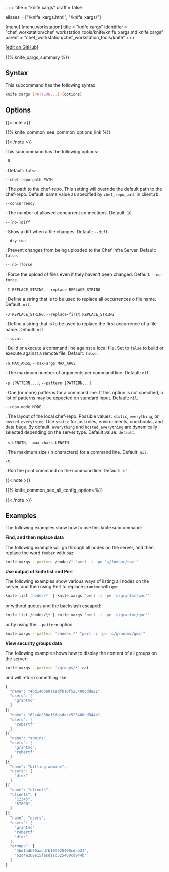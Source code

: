 +++
title = "knife xargs"
draft = false

aliases = ["/knife_xargs.html", "/knife_xargs/"]

[menu]
  [menu.workstation]
    title = "knife xargs"
    identifier = "chef_workstation/chef_workstation_tools/knife/knife_xargs.md knife xargs"
    parent = "chef_workstation/chef_workstation_tools/knife"
+++

[\[edit on GitHub\]](https://github.com/chef/chef-workstation/blob/master/docs-chef-io/content/workstation/knife_xargs.md)

{{% knife_xargs_summary %}}

## Syntax

This subcommand has the following syntax:

``` bash
knife xargs [PATTERN...] (options)
```

## Options

{{< note >}}

{{% knife_common_see_common_options_link %}}

{{< /note >}}

This subcommand has the following options:

`-0`

: Default: `false`.

`--chef-repo-path PATH`

: The path to the chef-repo. This setting will override the default path to the chef-repo. Default: same value as specified by `chef_repo_path` in client.rb.

`--concurrency`

: The number of allowed concurrent connections. Default: `10`.

`--[no-]diff`

: Show a diff when a file changes. Default: `--diff`.

`--dry-run`

: Prevent changes from being uploaded to the Chef Infra Server. Default: `false`.

`--[no-]force`

: Force the upload of files even if they haven't been changed. Default: `--no-force`.

`-I REPLACE_STRING`, `--replace REPLACE_STRING`

: Define a string that is to be used to replace all occurrences o file name. Default: `nil`.

`-J REPLACE_STRING`, `--replace-first REPLACE_STRING`

: Define a string that is to be used to replace the first occurrence of a file name. Default: `nil`.

`--local`

: Build or execute a command line against a local file. Set to `false` to build or execute against a remote file. Default: `false`.

`-n MAX_ARGS`, `--max-args MAX_ARGS`

: The maximum number of arguments per command line. Default: `nil`.

`-p [PATTERN...]`, `--pattern [PATTERN...]`

: One (or more) patterns for a command line. If this option is not specified, a list of patterns may be expected on standard input. Default: `nil`.

`--repo-mode MODE`

: The layout of the local chef-repo. Possible values: `static`, `everything`, or `hosted_everything`. Use `static` for just roles, environments, cookbooks, and data bags. By default, `everything` and `hosted_everything` are dynamically selected depending on the server type. Default value: `default`.

`-s LENGTH`, `--max-chars LENGTH`

: The maximum size (in characters) for a command line. Default: `nil`.

`-t`

: Run the print command on the command line. Default: `nil`.

{{< note >}}

{{% knife_common_see_all_config_options %}}

{{< /note >}}

## Examples

The following examples show how to use this knife subcommand:

**Find, and then replace data**

The following example will go through all nodes on the server, and then
replace the word `foobar` with `baz`:

``` bash
knife xargs --pattern /nodes/* "perl -i -pe 's/foobar/baz'"
```

**Use output of knife list and Perl**

The following examples show various ways of listing all nodes on the
server, and then using Perl to replace `grantmc` with `gmc`:

``` bash
knife list 'nodes/*' | knife xargs "perl -i -pe 's/grantmc/gmc'"
```

or without quotes and the backslash escaped:

``` bash
knife list /nodes/\* | knife xargs "perl -i -pe 's/grantmc/gmc'"
```

or by using the `--pattern` option:

``` bash
knife xargs --pattern '/nodes.*' "perl -i -pe 's/grantmc/gmc'"
```

**View security groups data**

The following example shows how to display the content of all groups on
the server:

``` bash
knife xargs --pattern '/groups/*' cat
```

and will return something like:

``` javascript
{
  "name": "4bd14db60aasdfb10f525400cdde21",
  "users": [
    "grantmc"
  ]
}{
  "name": "62c4e268e15fasdasc525400cd944b",
  "users": [
    "robertf"
  ]
}{
  "name": "admins",
  "users": [
    "grantmc",
    "robertf"
  ]
}{
  "name": "billing-admins",
  "users": [
    "dtek"
  ]
}{
  "name": "clients",
  "clients": [
    "12345",
    "67890",
  ]
}{
  "name": "users",
  "users": [
    "grantmc"
    "robertf"
    "dtek"
  ],
  "groups": [
    "4bd14db60aasdfb10f525400cdde21",
    "62c4e268e15fasdasc525400cd944b"
  ]
}
```
